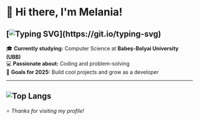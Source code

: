 # 👋 Hi there, I'm Melania!
[![Typing SVG](https://readme-typing-svg.demolab.com?font=Fira+Code&size=17&pause=1000&color=F771E6&width=435&lines=Thanks+for+checking+out+my+GitHub+projects!)](https://git.io/typing-svg)
---

🎓 **Currently studying:** Computer Science at **Babeș-Bolyai University (UBB)**  
💻 **Passionate about:** Coding and problem-solving  
🌱 **Goals for 2025:** Build cool projects and grow as a developer   

---
![Top Langs](https://github-readme-stats.vercel.app/api/top-langs/?username=emtreila&layout=compact&cache_seconds=1)
---

⭐️ *Thanks for visiting my profile!*

